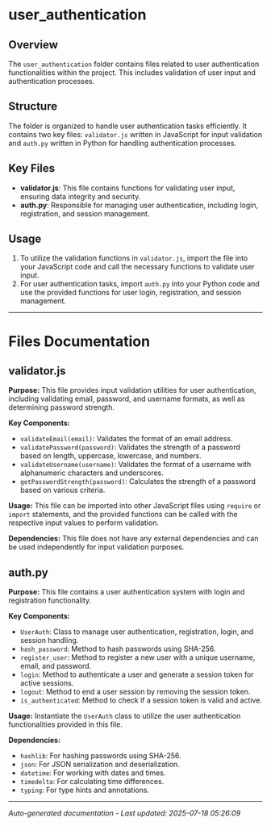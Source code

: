# user_authentication

## Overview
The `user_authentication` folder contains files related to user authentication functionalities within the project. This includes validation of user input and authentication processes.

## Structure
The folder is organized to handle user authentication tasks efficiently. It contains two key files: `validator.js` written in JavaScript for input validation and `auth.py` written in Python for handling authentication processes.

## Key Files
- **validator.js**: This file contains functions for validating user input, ensuring data integrity and security.
- **auth.py**: Responsible for managing user authentication, including login, registration, and session management.

## Usage
1. To utilize the validation functions in `validator.js`, import the file into your JavaScript code and call the necessary functions to validate user input.
2. For user authentication tasks, import `auth.py` into your Python code and use the provided functions for user login, registration, and session management.

---

# Files Documentation

## validator.js

**Purpose:** This file provides input validation utilities for user authentication, including validating email, password, and username formats, as well as determining password strength.

**Key Components:**
- `validateEmail(email)`: Validates the format of an email address.
- `validatePassword(password)`: Validates the strength of a password based on length, uppercase, lowercase, and numbers.
- `validateUsername(username)`: Validates the format of a username with alphanumeric characters and underscores.
- `getPasswordStrength(password)`: Calculates the strength of a password based on various criteria.

**Usage:** This file can be imported into other JavaScript files using `require` or `import` statements, and the provided functions can be called with the respective input values to perform validation.

**Dependencies:** This file does not have any external dependencies and can be used independently for input validation purposes.

## auth.py

**Purpose:** This file contains a user authentication system with login and registration functionality.

**Key Components:**
- `UserAuth`: Class to manage user authentication, registration, login, and session handling.
- `hash_password`: Method to hash passwords using SHA-256.
- `register_user`: Method to register a new user with a unique username, email, and password.
- `login`: Method to authenticate a user and generate a session token for active sessions.
- `logout`: Method to end a user session by removing the session token.
- `is_authenticated`: Method to check if a session token is valid and active.

**Usage:** Instantiate the `UserAuth` class to utilize the user authentication functionalities provided in this file.

**Dependencies:**
- `hashlib`: For hashing passwords using SHA-256.
- `json`: For JSON serialization and deserialization.
- `datetime`: For working with dates and times.
- `timedelta`: For calculating time differences.
- `typing`: For type hints and annotations.

---
*Auto-generated documentation - Last updated: 2025-07-18 05:26:09*
